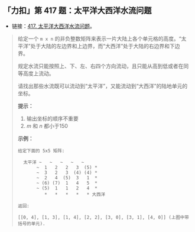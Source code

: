 ## 「力扣」第 417 题：太平洋大西洋水流问题

- 链接：[417. 太平洋大西洋水流问题](https://leetcode-cn.com/problems/pacific-atlantic-water-flow/)。

> 给定一个 `m x n` 的非负整数矩阵来表示一片大陆上各个单元格的高度。“太平洋”处于大陆的左边界和上边界，而“大西洋”处于大陆的右边界和下边界。
>
> 规定水流只能按照上、下、左、右四个方向流动，且只能从高到低或者在同等高度上流动。
>
> 请找出那些水流既可以流动到“太平洋”，又能流动到“大西洋”的陆地单元的坐标。
>
> **提示：**
>
> 1. 输出坐标的顺序不重要
> 2. *m* 和 *n* 都小于150
>
> **示例：**
>
> ```
> 给定下面的 5x5 矩阵:
> 
>   太平洋 ~   ~   ~   ~   ~ 
>        ~  1   2   2   3  (5) *
>        ~  3   2   3  (4) (4) *
>        ~  2   4  (5)  3   1  *
>        ~ (6) (7)  1   4   5  *
>        ~ (5)  1   1   2   4  *
>           *   *   *   *   * 大西洋
> 
> 返回:
> 
> [[0, 4], [1, 3], [1, 4], [2, 2], [3, 0], [3, 1], [4, 0]] (上图中带括号的单元).
> ```